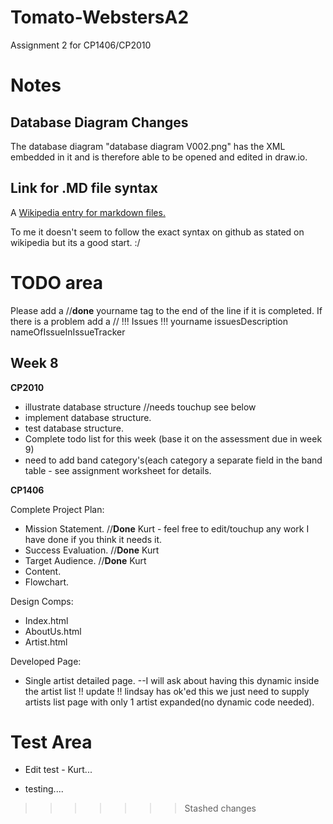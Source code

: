 Tomato-WebstersA2
=================

Assignment 2 for CP1406/CP2010

# Notes

Database Diagram Changes
------------------------
The database diagram "database diagram V002.png" has the XML embedded in it and is therefore able to be opened and edited in draw.io.

Link for .MD file syntax
------------------------
A [Wikipedia entry for markdown files.](http://en.wikipedia.org/wiki/Markdown)

To me it doesn't seem to follow the exact syntax on github as stated on wikipedia but its a good start. :/


# TODO area

Please add a //**done** yourname tag to the end of the line if it is completed.
If there is a problem add a // !!! Issues !!! yourname issuesDescription nameOfIssueInIssueTracker

Week 8
------

**CP2010**

* illustrate database structure //needs touchup see below
* implement database structure.
* test database structure.
* Complete todo list for this week (base it on the assessment due in week 9)
* need to add band category's(each category a separate field in the band table - see assignment worksheet for details.

**CP1406**

Complete Project Plan:
* Mission Statement.    //**Done** Kurt - feel free to edit/touchup any work I have done if you think it needs it.
* Success Evaluation.   //**Done** Kurt
* Target Audience.      //**Done** Kurt
* Content.
* Flowchart.

Design Comps:
* Index.html
* AboutUs.html
* Artist.html

Developed Page:
* Single artist detailed page. --I will ask about having this dynamic inside the artist list !! update !! lindsay has ok'ed this we just need to supply artists list page with only 1 artist expanded(no dynamic code needed).







# Test Area

 * Edit test - Kurt...

 * testing....



>>>>>>> Stashed changes


